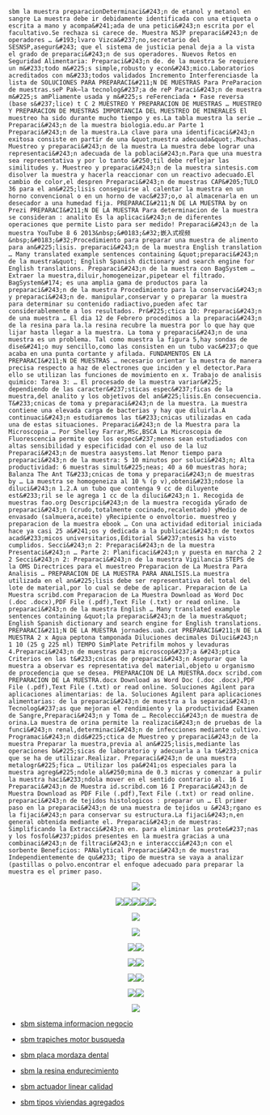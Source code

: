 
```
sbm la muestra preparacionDeterminaci&#243;n de etanol y metanol en sangre La muestra debe ir debidamente identificada con una etiqueta o escrita a mano y acompa&#241;ada de una petici&#243;n escrita por el facultativo.Se rechaza si carece de. Muestra NSJP preparaci&#243;n de operadores … &#193;lvaro Vizca&#237;no,secretario del SESNSP,asegur&#243; que el sistema de justicia penal deja a la vista el grado de preparaci&#243;n de sus operadores. Nuevos Retos en Seguridad Alimentaria: Preparaci&#243;n de. de la muestra Se requiere un m&#233;todo m&#225;s simple,robusto y econ&#243;mico.Laboratorios acreditados con m&#233;todos validados Incremento Interferenciasde la lista de SOLUCIONES PARA PREPARACI&#211;N DE MUESTRAS Para PreParacion de muestras.seP Pak—la tecnolog&#237;a de reP Paraci&#243;n de muestra m&#225;s amPliamente usada y m&#225;s reFerenciada • Fase reversa (base s&#237;lice) t C 2 MUESTREO Y PREPARACION DE MUESTRAS … MUESTREO Y PREPARACION DE MUESTRAS IMPORTANCIA DEL MUESTREO DE MINERALES El muestreo ha sido durante mucho tiempo y es.La tabla muestra la serie … Preparaci&#243;n de la muestra biologia.edu.ar Parte 1 Preparaci&#243;n de la muestra.La clave para una identificaci&#243;n exitosa consiste en partir de una &quot;muestra adecuada&quot;.Muchas. Muestreo y preparaci&#243;n de la muestra La muestra debe lograr una representaci&#243;n adecuada de la poblaci&#243;n.Para que una muestra sea representativa y por lo tanto &#250;til debe reflejar las similitudes y. Muestreo y preparaci&#243;n de la muestra sintesis.com disolver la muestra y hacerla reaccionar con un reactivo adecuado.El cambio de color,el despren Preparaci&#243;n de muestras CAP&#205;TULO 36 para el an&#225;lisis conseguirse al calentar la muestra en un horno convencional o en un horno de vac&#237;o,o al almacenarla en un desecador a una humedad fija. PREPARACI&#211;N DE LA MUESTRA by on Prezi PREPARACI&#211;N DE LA MUESTRA Para determinacion de la muestra se consideran : analito Es la aplicaci&#243;n de diferentes operaciones que permite Listo para ser medido! Preparaci&#243;n de la muestra YouTube 8 6 2013&nbsp;&#0183;&#32;嵌入式视频&nbsp;&#0183;&#32;Procedimiento para preparar una muestra de alimento para an&#225;lisis. preparaci&#243;n de la muestra English translation … Many translated example sentences containing &quot;preparaci&#243;n de la muestra&quot; English Spanish dictionary and search engine for English translations. Preparaci&#243;n de la muestra con BagSystem … Extraer la muestra,diluir,homogeneizar,pipetear el filtrado. BagSystem&#174; es una amplia gama de productos para la preparaci&#243;n de la muestra Procedimiento para la conservaci&#243;n y preparaci&#243;n de. manipular,conservar y o preparar la muestra para determinar su contenido radiactivo,pueden afec tar considerablemente a los resultados. Pr&#225;ctica 10: Preparaci&#243;n de una muestra … El dia 12 de Febrero procedimos a la preparaci&#243;n de la resina para la.la resina recubre la muestra por lo que hay que lijar hasta llegar a la muestra. La toma y preparaci&#243;n de una muestra es un problema. Tal como muestra la figura 5,hay sondas de dise&#241;o muy sencillo,como las consisten en un tubo vac&#237;o que acaba en una punta cortante y afilada. FUNDAMENTOS EN LA PREPARACI&#211;N DE MUESTRAS … necesario orientar la muestra de manera precisa respecto a haz de electrones que inciden y el detector.Para ello se utilizan las funciones de movimiento en x. Trabajo de analisis quimico: Tarea 3: … El procesado de la muestra variar&#225; dependiendo de las caracter&#237;sticas espec&#237;ficas de la muestra,del analito y los objetivos del an&#225;lisis.En consecuencia. T&#233;cnicas de toma y preparaci&#243;n de la muestra. La muestra contiene una elevada carga de bacterias y hay que diluirla.A continuaci&#243;n estudiaremos las t&#233;cnicas utilizadas en cada una de estas situaciones. Preparaci&#243;n de la Muestra para la Microscopia … Por Shelley Farrar,MSc,BSCA La Microscopia de Fluorescencia permite que los espec&#237;menes sean estudiados con altas sensibilidad y especificidad con el uso de la luz Preparaci&#243;n de muestra aasystems.lat Menor tiempo para preparaci&#243;n de la muestra: 5 10 minutos por soluci&#243;n; Alta productividad: 6 muestras simult&#225;neas; 40 a 60 muestras hora; Balanza The Ant T&#233;cnicas de toma y preparaci&#243;n de muestras by … La muestra se homogeneiza al 10 % (p v),obteni&#233;ndose la diluci&#243;n 1.2.A un tubo que contenga 9 cc de diluyente est&#233;ril se le agrega 1 cc de la diluci&#243;n 1. Recogida de muestras fao.org Descripci&#243;n de la muestra recogida yGrado de preparaci&#243;n (crudo,totalmente cocinado,recalentado) yMedio de envasado (salmuera,aceite) yRecipiente o envoltorio. muestreo y preparacion de la muestra ebook … Con una actividad editorial iniciada hace ya casi 25 a&#241;os y dedicada a la publicaci&#243;n de textos acad&#233;micos universitarios,Editorial S&#237;ntesis ha visto cumplidos. Secci&#243;n 2: Preparaci&#243;n de la muestra Presentaci&#243;n … Parte 2: Planificaci&#243;n y puesta en marcha 2 2 2 Secci&#243;n 2: Preparaci&#243;n de la muestra Vigilancia STEPS de la OMS Directrices para el muestreo Preparacion de La Muestra Para Analisis … PREPARACION DE LA MUESTRA PARA ANALISIS.La muestra utilizada en el an&#225;lisis debe ser representativa del total del lote de material,por lo cual se debe de aplicar. Preparacion de La Muestra scribd.com Preparacion de La Muestra Download as Word Doc (.doc .docx),PDF File (.pdf),Text File (.txt) or read online. la preparaci&#243;n de la muestra English … Many translated example sentences containing &quot;la preparaci&#243;n de la muestra&quot; English Spanish dictionary and search engine for English translations. PREPARACI&#211;N DE LA MUESTRA jornades.uab.cat PREPARACI&#211;N DE LA MUESTRA 2 x Agua peptona tamponada Diluciones decimales Diluci&#243;n 1 10 (25 g 225 ml) TEMPO SimPlate Petrifilm mohos y levaduras 4.Preparaci&#243;n de muestras para microscop&#237;a &#243;ptica Criterios en las t&#233;cnicas de preparaci&#243;n Asegurar que la muestra a observar es representativa del material,objeto u organismo de procedencia que se desea. PREPARACION DE LA MUESTRA.docx scribd.com PREPARACION DE LA MUESTRA.docx Download as Word Doc (.doc .docx),PDF File (.pdf),Text File (.txt) or read online. Soluciones Agilent para aplicaciones alimentarias: de la. Soluciones Agilent para aplicaciones alimentarias: de la preparaci&#243;n de muestra a la separaci&#243;n Tecnolog&#237;as que mejoran el rendimiento y la productividad Examen de Sangre,Preparaci&#243;n y Toma de … Recolecci&#243;n de muestra de orina.La muestra de orina permite la realizaci&#243;n de pruebas de la funci&#243;n renal,determinaci&#243;n de infecciones mediante cultivo. Programaci&#243;n did&#225;ctica de Muestreo y preparaci&#243;n de la muestra Preparar la muestra,previa al an&#225;lisis,mediante las operaciones b&#225;sicas de laboratorio y adecuarla a la t&#233;cnica que se ha de utilizar.Realizar. Preparaci&#243;n de una muestra metalogr&#225;fica … Utilizar los pa&#241;os especiales para la muestra agreg&#225;ndole al&#250;mina de 0.3 micras y comenzar a pulir la muestra haci&#233;ndola mover en el sentido contrario al. 16 I Preparaci&#243;n de Muestra id.scribd.com 16 I Preparaci&#243;n de Muestra Download as PDF File (.pdf),Text File (.txt) or read online. preparaci&#243;n de tejidos histologicos : preparar un … El primer paso en la preparaci&#243;n de una muestra de tejidos u &#243;rgano es la fijaci&#243;n para conservar su estructura.La fijaci&#243;n,en general obtenida mediante el. Preparaci&#243;n de muestras: Simplificando la Extracci&#243;n en. para eliminar las prote&#237;nas y los fosfol&#237;pidos presentes en la muestra gracias a una combinaci&#243;n de filtraci&#243;n e interaccci&#243;n con el sorbente Beneficios: PANalytical Preparaci&#243;n de muestras Independientemente de qu&#233; tipo de muestra se vaya a analizar (pastillas o polvo.encontrar el enfoque adecuado para preparar la muestra es el primer paso. 
```

<div align="center">

<a href="https://es-crusher.shibang-china.com/github&k=sbm+la+muestra+preparacion"><img src="https://static.shibang-china.com/es/crusher/logo.jpg"></a>

<a href="https://es-crusher.shibang-china.com/github&k=sbm+la+muestra+preparacion"><img src="https://static.shibang-china.com/es/crusher/index.jpg"></a><a href="https://es-crusher.shibang-china.com/material.htmlgithub&k=sbm+la+muestra+preparacion"><img src="https://static.shibang-china.com/es/crusher/material.jpg"></a><a href="https://es-crusher.shibang-china.com/application.htmlgithub&k=sbm+la+muestra+preparacion"><img src="https://static.shibang-china.com/es/crusher/application.jpg"></a><a href="https://es-crusher.shibang-china.com/aboutus.htmlgithub&k=sbm+la+muestra+preparacion"><img src="https://static.shibang-china.com/es/crusher/aboutus.jpg"></a><a href="https://es-crusher.shibang-china.com/contact.htmlgithub&k=sbm+la+muestra+preparacion"><img src="https://static.shibang-china.com/es/crusher/contact.jpg"></a>

<a href="https://es-crusher.shibang-china.com/github&k=sbm+la+muestra+preparacion"><img src="https://static.shibang-china.com/es/crusher/banner.jpg"></a>

<a href="https://swt.shibang-china.com/github&k=sbm+la+muestra+preparacion"><img src="https://static.shibang-china.com/es/crusher/text.jpg"></a>

<a href="https://swt.shibang-china.com/github&k=sbm+la+muestra+preparacion"><img src="https://static.shibang-china.com/es/crusher/chat.jpg"></a><a href="https://es-crusher.shibang-china.com/contact.htmlgithub&k=sbm+la+muestra+preparacion"><img src="https://static.shibang-china.com/es/crusher/message.jpg"></a>

<a href="https://es-crusher.shibang-china.com/products/pe.htmlgithub&k=sbm+la+muestra+preparacion"><img src="https://static.shibang-china.com/es/crusher/pe.jpg"></a><a href="https://es-crusher.shibang-china.com/products/pf.htmlgithub&k=sbm+la+muestra+preparacion"><img src="https://static.shibang-china.com/es/crusher/pf.jpg"></a>

<a href="https://es-crusher.shibang-china.com/products/hpt.htmlgithub&k=sbm+la+muestra+preparacion"><img src="https://static.shibang-china.com/es/crusher/hpt.jpg"></a><a href="https://es-crusher.shibang-china.com/products/vsi.htmlgithub&k=sbm+la+muestra+preparacion"><img src="https://static.shibang-china.com/es/crusher/vsi.jpg"></a>

<a href="https://es-crusher.shibang-china.com/products/klv.htmlgithub&k=sbm+la+muestra+preparacion"><img src="https://static.shibang-china.com/es/crusher/klv.jpg"></a><a href="https://es-crusher.shibang-china.com/products/portable.htmlgithub&k=sbm+la+muestra+preparacion"><img src="https://static.shibang-china.com/es/crusher/portable.jpg"></a>

<a href="https://swt.shibang-china.com/github&k=sbm+la+muestra+preparacion"><img src="https://static.shibang-china.com/es/crusher/case.jpg"></a>

</div>


* [sbm sistema informacion negocio](sbm%20sistema%20informacion%20negocio.md)

* [sbm trapiches motor busqueda](sbm%20trapiches%20motor%20busqueda.md)

* [sbm placa mordaza dental](sbm%20placa%20mordaza%20dental.md)

* [sbm la resina endurecimiento](sbm%20la%20resina%20endurecimiento.md)

* [sbm actuador linear calidad](sbm%20actuador%20linear%20calidad.md)

* [sbm tipos viviendas agregados](sbm%20tipos%20viviendas%20agregados.md)
